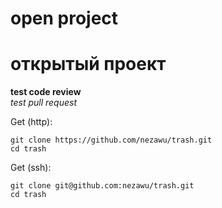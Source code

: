 # open project  
# открытый проект  
**test code review**  
*test pull request*

Get (http):
```shell
git clone https://github.com/nezawu/trash.git
cd trash
```
Get (ssh):
```shell
git clone git@github.com:nezawu/trash.git
cd trash
```

